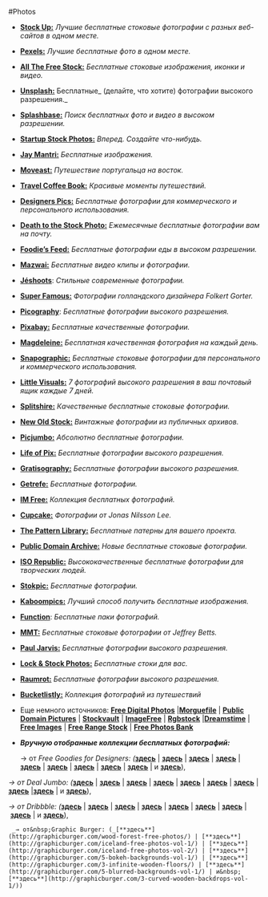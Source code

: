 #Photos

*   [**Stock Up:**](http://www.sitebuilderreport.com/stock-up) _Лучшие бесплатные стоковые фотографии с разных веб-сайтов в одном месте._
*   [**Pexels:**](http://www.pexels.com/) _Лучшие бесплатные фото в одном месте._
*   [**All The Free Stock:**](http://allthefreestock.com/) _Бесплатные стоковые изображения, иконки и видео._
*   [**Unsplash:**](http://unsplash.com/) Бесплатные_&nbsp;(делайте, что хотите) фотографии высокого разрешения._
*   [**Splashbase:**](http://www.splashbase.co/) _Поиск бесплатных фото и видео в высоком разрешении._
*   [**Startup Stock Photos:**](http://startupstockphotos.com/) _Вперед. Создайте что-нибудь._
*   [**Jay Mantri:**](http://jaymantri.com/) _Бесплатные изображения._
*   [**Moveast:**](http://moveast.me/) _Путешествие португальца на восток._
*   [**Travel Coffee Book:**](http://travelcoffeebook.com/) _Красивые моменты путешествий._
*   [**Designers Pics:**](http://www.designerspics.com/) _Бесплатные фотографии для коммерческого и персонального использования._
*   [**Death to the Stock Photo:**](http://deathtothestockphoto.com/) _Ежемесячные бесплатные фотографии вам на почту._
*   [**Foodie’s Feed:**](http://foodiesfeed.com/) _Бесплатные фотографии еды в высоком разрешении._
*   [**Mazwai:**](http://mazwai.com/) _Бесплатные видео клипы и фотографии._
*   [**Jéshoots**](http://jeshoots.com/): _Стильные современные фотографии._
*   [**Super Famous:**](http://superfamous.com/) _Фотографии голландского дизайнера Folkert Gorter._
*   [**Picography**](http://picography.co/): _Бесплатные фотографии высокого&nbsp;разрешения._
*   [**Pixabay:**](http://pixabay.com/) _Бесплатные качественные фотографии._
*   [**Magdeleine:**](http://magdeleine.co/) _Бесплатная качественная фотография на каждый день._
*   [**Snapographic:**](http://snapographic.com/) _Бесплатные стоковые фотографии для персонального и коммерческого использования._
*   [**Little Visuals:**](http://littlevisuals.co/) _7 фотографий высокого разрешения в ваш почтовый ящик каждые 7 дней._
*   [**Splitshire:**](http://splitshire.com/) _Качественные бесплатные стоковые фотографии._
*   [**New Old Stock:**](http://nos.twnsnd.co/) _Винтажные фотографии из публичных архивов._
*   [**Picjumbo:**](http://picjumbo.com/) _Абсолютно бесплатные фотографии._
*   [**Life of Pix:**](http://www.lifeofpix.com/)&nbsp;_Бесплатные фотографии высокого&nbsp;разрешения._
*   [**Gratisography:**](http://www.gratisography.com/)&nbsp;_Бесплатные фотографии высокого&nbsp;разрешения._
*   [**Getrefe:**](http://getrefe.com/downloads/category/free/) _Бесплатные фотографии._
*   [**IM Free:**](http://www.imcreator.com/free)&nbsp;_Коллекция бесплатных фотографий._
*   [**Cupcake:**](http://cupcake.nilssonlee.se/) _Фотографии от Jonas Nilsson Lee._
*   [**The Pattern Library:**](http://thepatternlibrary.com/) _Бесплатные патерны для вашего проекта._
*   [**Public Domain Archive:**](http://publicdomainarchive.com/) _Новые бесплатные стоковые фотографии._
*   [**ISO Republic:**](http://isorepublic.com/) _Высококачественные бесплатные фотографии для творческих людей._
*   [**Stokpic:**](http://stokpic.com/) _Бесплатные фотографии._
*   [**Kaboompics:**](http://kaboompics.com/) _Лучший способ получить бесплатные изображения._
*   [**Function**](http://wefunction.com/category/free-photos/): _Бесплатные паки фотографий._
*   [**MMT:**](http://mmt.li/) _Бесплатные стоковые фотографии от Jeffrey Betts._
*   [**Paul Jarvis:**](http://pjrvs.com/a/photos)&nbsp;_Бесплатные фотографии высокого&nbsp;разрешения._
*   [**Lock &amp; Stock Photos:**](http://lockandstockphotos.com/) _Бесплатные стоки для вас._
*   [**Raumrot:**](http://www.raumrot.com/10/)&nbsp;_Бесплатные фотографии высокого&nbsp;разрешения._
*   [**Bucketlistly:**](http://photos.bucketlistly.com/) _Коллекция фотографий из путешествий_
*   Еще немного источников: [**Free Digital Photos**](http://www.freedigitalphotos.net/) |[**Morguefile**](http://morguefile.com/) | [**Public Domain Pictures**](http://www.publicdomainpictures.net/) | [**Stockvault**](http://www.stockvault.net/) | [**ImageFree**](http://www.imagefree.com/) | [**Rgbstock**](http://www.dreamstime.com/free-images_pg1) |[**Dreamstime**](http://www.rgbstock.com/) | [**Free Images**](http://www.freeimages.com/) | [**Free Range Stock**](http://freerangestock.com/) | [**Free Photos Bank**](http://freephotosbank.com/)
*   **_Вручную отобранные коллекции бесплатных фотографий:_**

    → от&nbsp;_Free Goodies for Designers: (_[**здесь**](http://dealjumbo.com/freebies/the-ultimate-photo-pack-free-version/) | [**здесь**](http://dealjumbo.com/freebies/people-places-and-things-photo-bundle/) | [**здесь**](http://dealjumbo.com/freebies/24-free-photos-vintage-workshop/) | [**здесь**](http://dealjumbo.com/freebies/30-free-photos-from-kaboompics/) | [**здесь**](http://dealjumbo.com/freebies/12-free-nature-photos/) | [**здесь**](http://dealjumbo.com/freebies/12-free-nature-photos-v-2/) | [**здесь**](http://dealjumbo.com/freebies/12-free-nature-photos-v-3/) | [**здесь**](http://dealjumbo.com/freebies/13-free-geometric-backgroundsshapes/) |&nbsp;[**здесь**](http://dealjumbo.com/freebies/10-free-geometric-backgrounds/) | и&nbsp;[**здесь**](http://dealjumbo.com/freebies/free-hero-header-presentation-images/)),

  _→ от&nbsp;Deal Jumbo: (_[**здесь**](http://dealjumbo.com/freebies/the-ultimate-photo-pack-free-version/) | [**здесь**](http://dealjumbo.com/freebies/people-places-and-things-photo-bundle/) | [**здесь**](http://dealjumbo.com/freebies/24-free-photos-vintage-workshop/) | [**здесь**](http://dealjumbo.com/freebies/30-free-photos-from-kaboompics/) | [**здесь**](http://dealjumbo.com/freebies/12-free-nature-photos/) | [**здесь**](http://dealjumbo.com/freebies/12-free-nature-photos-v-2/) | [**здесь**](http://dealjumbo.com/freebies/12-free-nature-photos-v-3/) | [**здесь**](http://dealjumbo.com/freebies/13-free-geometric-backgroundsshapes/) |[**здесь**](http://dealjumbo.com/freebies/10-free-geometric-backgrounds/) | и&nbsp;[**здесь**](http://dealjumbo.com/freebies/free-hero-header-presentation-images/)),

   _→ от&nbsp;Dribbble: (_[**здесь**](https://dribbble.com/shots/1659014-Free-Download-Nature-Photo-Pack) | [**здесь**](https://dribbble.com/shots/1584133-2014-workspace-free-photos) | [**здесь**](https://dribbble.com/shots/1561280-Free-Vintage-Photos) | [**здесь**](https://dribbble.com/shots/1093355-Free-Blurred-Backgrounds) | [**здесь**](https://dribbble.com/shots/609751-8-Backgrounds-Free-download) | [**здесь**](https://dribbble.com/shots/1671186-Hip-Bundle-mockups-collection) | [**здесь**](https://dribbble.com/shots/1789659-Freebie-Friday) |&nbsp;[**здесь**](https://dribbble.com/shots/1669946-Freebie-Hero-Image) | и&nbsp;[**здесь**](https://dribbble.com/shots/1619059-His-Mercies-Background-2x)),
 
     _→ от&nbsp;Graphic Burger: (_[**здесь**](http://graphicburger.com/wood-forest-free-photos/) | [**здесь**](http://graphicburger.com/iceland-free-photos-vol-1/) | [**здесь**](http://graphicburger.com/iceland-free-photos-vol-2/) | [**здесь**](http://graphicburger.com/5-bokeh-backgrounds-vol-1/) | [**здесь**](http://graphicburger.com/3-infinite-wooden-floors/) | [**здесь**](http://graphicburger.com/5-blurred-backgrounds-vol-1/) | и&nbsp;[**здесь**](http://graphicburger.com/3-curved-wooden-backdrops-vol-1/))
